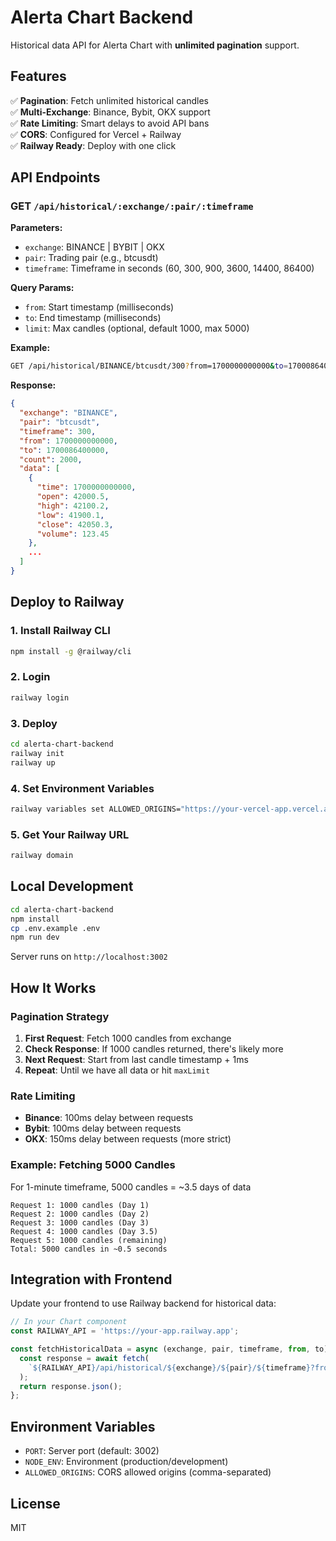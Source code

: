# Alerta Chart Backend

Historical data API for Alerta Chart with **unlimited pagination** support.

## Features

✅ **Pagination**: Fetch unlimited historical candles  
✅ **Multi-Exchange**: Binance, Bybit, OKX support  
✅ **Rate Limiting**: Smart delays to avoid API bans  
✅ **CORS**: Configured for Vercel + Railway  
✅ **Railway Ready**: Deploy with one click

## API Endpoints

### GET `/api/historical/:exchange/:pair/:timeframe`

**Parameters:**
- `exchange`: BINANCE | BYBIT | OKX
- `pair`: Trading pair (e.g., btcusdt)
- `timeframe`: Timeframe in seconds (60, 300, 900, 3600, 14400, 86400)

**Query Params:**
- `from`: Start timestamp (milliseconds)
- `to`: End timestamp (milliseconds)
- `limit`: Max candles (optional, default 1000, max 5000)

**Example:**
```bash
GET /api/historical/BINANCE/btcusdt/300?from=1700000000000&to=1700086400000&limit=2000
```

**Response:**
```json
{
  "exchange": "BINANCE",
  "pair": "btcusdt",
  "timeframe": 300,
  "from": 1700000000000,
  "to": 1700086400000,
  "count": 2000,
  "data": [
    {
      "time": 1700000000000,
      "open": 42000.5,
      "high": 42100.2,
      "low": 41900.1,
      "close": 42050.3,
      "volume": 123.45
    },
    ...
  ]
}
```

## Deploy to Railway

### 1. Install Railway CLI
```bash
npm install -g @railway/cli
```

### 2. Login
```bash
railway login
```

### 3. Deploy
```bash
cd alerta-chart-backend
railway init
railway up
```

### 4. Set Environment Variables
```bash
railway variables set ALLOWED_ORIGINS="https://your-vercel-app.vercel.app,http://localhost:3000"
```

### 5. Get Your Railway URL
```bash
railway domain
```

## Local Development

```bash
cd alerta-chart-backend
npm install
cp .env.example .env
npm run dev
```

Server runs on `http://localhost:3002`

## How It Works

### Pagination Strategy

1. **First Request**: Fetch 1000 candles from exchange
2. **Check Response**: If 1000 candles returned, there's likely more
3. **Next Request**: Start from last candle timestamp + 1ms
4. **Repeat**: Until we have all data or hit `maxLimit`

### Rate Limiting

- **Binance**: 100ms delay between requests
- **Bybit**: 100ms delay between requests
- **OKX**: 150ms delay between requests (more strict)

### Example: Fetching 5000 Candles

For 1-minute timeframe, 5000 candles = ~3.5 days of data

```
Request 1: 1000 candles (Day 1)
Request 2: 1000 candles (Day 2)
Request 3: 1000 candles (Day 3)
Request 4: 1000 candles (Day 3.5)
Request 5: 1000 candles (remaining)
Total: 5000 candles in ~0.5 seconds
```

## Integration with Frontend

Update your frontend to use Railway backend for historical data:

```typescript
// In your Chart component
const RAILWAY_API = 'https://your-app.railway.app';

const fetchHistoricalData = async (exchange, pair, timeframe, from, to) => {
  const response = await fetch(
    `${RAILWAY_API}/api/historical/${exchange}/${pair}/${timeframe}?from=${from}&to=${to}&limit=5000`
  );
  return response.json();
};
```

## Environment Variables

- `PORT`: Server port (default: 3002)
- `NODE_ENV`: Environment (production/development)
- `ALLOWED_ORIGINS`: CORS allowed origins (comma-separated)

## License

MIT

